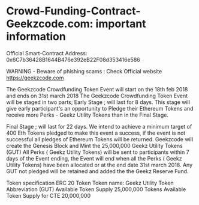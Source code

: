 # Crowd-Funding-Contract- Geekzcode.com:  important information

Official Smart-Contract Address: 0x6C7b36428B1644B476e392eB22F08d353416e586

WARNING - Beware of phishing scams : Check Official website https://geekzcode.com

The Geekzcode Crowdfunding Token Event will start on the 18th feb 2018 and ends on 31st march 2018
The Geekzcode Crowdfunding Token Event will be staged in two parts;
Early Stage ; will last for 8 days. This stage will give early participant's an opportunity to 
Pledge their Ethereum Tokens and receive more Perks - Geekz Utility Tokens than in the Final Stage. 

Final Stage ; will last for 22 days.
We intend to achieve a minimum target of 400 Eth Tokens pledged to make this
event a success, if the event is not successful all pledges of Ethereum Tokens will be returned.
Geekzcode will create the Genesis Block and Mint the 25,000,000 Geekz Utility Tokens (GUT) All Perks ( Geekz Utility Tokens) will be sent to participants within 7 days of the Event ending, the Event will end when all the Perks ( Geekz Utility Tokens) have been allocated or at the end date 31st march 2018. Any GUT not pledged will be retained and added the the Geekz Reserve Fund.

Token specification
ERC 20 Token
Token name: Geekz Utility Token 
Abbreviation (GUT)
Available Token Supply 25,000,000 Tokens
Available Token Supply for CTE 20,000,000
